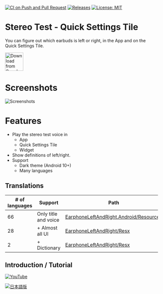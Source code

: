 [![CI on Push and Pull Request](https://github.com/kurema/EarphoneLeftAndRightAndroid/actions/workflows/build.yml/badge.svg)](https://github.com/kurema/EarphoneLeftAndRightAndroid/actions/workflows/build.yml)
[![Releases](https://img.shields.io/github/release/kurema/EarphoneLeftAndRightAndroid.svg)](https://github.com/kurema/EarphoneLeftAndRightAndroid/releases/latest)
[![License: MIT](https://img.shields.io/badge/License-MIT-blue.svg)](https://github.com/kurema/EarphoneLeftAndRightAndroid/blob/master/LICENSE)

# Stereo Test - Quick Settings Tile
You can figure out which earbuds is left or right, in the App and on the Quick Settings Tile.  

[<img src="https://play.google.com/intl/en_us/badges/images/generic/en_badge_web_generic.png"
      alt="Download from Google Play"
      height="60">](https://play.google.com/store/apps/details?id=com.github.kurema.earphoneleftandright)
<!-- [<img src=".github/assets/direct-apk-download.png"
      alt="Direct apk download"
      height="60">](https://github.com/kurema/EarphoneLeftAndRightAndroid/releases/latest) -->

# Screenshots
![Screenshots](Res/phone/render/007.png)

# Features
* Play the stereo test voice in
  * App
  * Quick Settings Tile
  * Widget
* Show definitions of left/right.
* Support
  * Dark theme (Android 10+)
  * Many languages

## Translations
| # of languages | Support | Path |
| -- | -- | -- |
| 66 | Only title and voice | [EarphoneLeftAndRight.Android/Resources](Earphone/EarphoneLeftAndRight/EarphoneLeftAndRight.Android/Resources) |
| 28 | + Almost all UI | [EarphoneLeftAndRight/Resx](Earphone/EarphoneLeftAndRight/EarphoneLeftAndRight/Resx) |
| 2 | + Dictionary | [EarphoneLeftAndRight/Resx](Earphone/EarphoneLeftAndRight/EarphoneLeftAndRight/Resx) |


## Introduction / Tutorial
[![YouTube](https://img.youtube.com/vi/TDPHDW3JMRU/0.jpg)](https://www.youtube.com/watch?v=TDPHDW3JMRU)

[![日本語版](https://img.youtube.com/vi/4K_icWsNJlY/0.jpg)](https://www.youtube.com/watch?v=4K_icWsNJlY)
